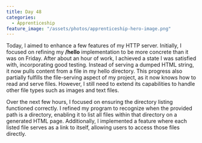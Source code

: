 ```yaml
---
title: Day 48
categories:
  - Apprenticeship
feature_image: "/assets/photos/apprenticeship-hero-image.png"
---
```


Today, I aimed to enhance a few features of my HTTP server. Initially, I focused on refining my
**/hello** implementation to be more concrete than it was on Friday. After about an hour of work,
I achieved a state I was satisfied with, incorporating good testing. Instead of serving a dumped HTML
string, it now pulls content from a file in my hello directory. This progress also partially fulfills the
file-serving aspect of my project, as it now knows how to read and serve files. However, I still need to
extend its capabilities to handle other file types such as images and text files.

Over the next few hours, I focused on ensuring the directory listing functioned correctly.
I refined my program to recognize when the provided path is a directory, enabling it to list all
files within that directory on a generated HTML page. Additionally, I implemented a feature
where each listed file serves as a link to itself, allowing users to access those files directly.